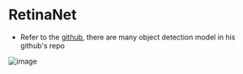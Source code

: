 RetinaNet
===
- Refer to the [github](https://github.com/Stick-To/RetinaNet-tensorflow), there are many object detection model in his github's repo

![image](https://github.com/R06942098/Object-detection/RetinaNet/img/img1.png)
